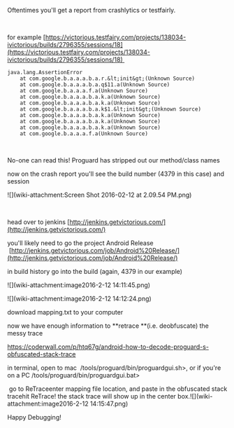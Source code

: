 Oftentimes you'll get a report from crashlytics or testfairly.

 

for example
  [https://victorious.testfairy.com/projects/138034-ivictorious/builds/2796355/sessions/18](https://victorious.testfairy.com/projects/138034-ivictorious/builds/2796355/sessions/18) 


```
java.lang.AssertionError
	at com.google.b.a.a.a.b.a.r.&lt;init&gt;(Unknown Source)
	at com.google.b.a.a.a.b.a.q$11.a(Unknown Source)
	at com.google.b.a.a.a.f.a(Unknown Source)
	at com.google.b.a.a.a.b.a.k.a(Unknown Source)
	at com.google.b.a.a.a.b.a.k.a(Unknown Source)
	at com.google.b.a.a.a.b.a.k$1.&lt;init&gt;(Unknown Source)
	at com.google.b.a.a.a.b.a.k.a(Unknown Source)
	at com.google.b.a.a.a.b.a.k.a(Unknown Source)
	at com.google.b.a.a.a.b.a.k.a(Unknown Source)
	at com.google.b.a.a.a.f.a(Unknown Source)
```
 

No-one can read this! Proguard has stripped out our method/class names

now on the crash report you'll see the build number (4379 in this case) and session

![](wiki-attachment:Screen Shot 2016-02-12 at 2.09.54 PM.png)

 

head over to jenkins [http://jenkins.getvictorious.com/](http://jenkins.getvictorious.com/)

you'll likely need to go the project Android Release  [http://jenkins.getvictorious.com/job/Android%20Release/](http://jenkins.getvictorious.com/job/Android%20Release/)

in build history go into the build (again, 4379 in our example)

![](wiki-attachment:image2016-2-12 14:11:45.png)

![](wiki-attachment:image2016-2-12 14:12:24.png)

download mapping.txt to your computer

now we have enough information to **retrace **(i.e. deobfuscate) the messy trace

[https://coderwall.com/p/htq67g/android-how-to-decode-proguard-s-obfuscated-stack-trace
  ](https://coderwall.com/p/htq67g/android-how-to-decode-proguard-s-obfuscated-stack-trace)

in terminal, open to mac  <android-sdk>/tools/proguard/bin/proguardgui.sh>, or if you're on a PC <android-sdk>/tools/proguard/bin/proguardgui.bat>

 go to ReTraceenter mapping file location, and paste in the obfuscated stack tracehit ReTrace! the stack trace will show up in the center box.![](wiki-attachment:image2016-2-12 14:15:47.png)


  

Happy Debugging!


  

 

 

 

 

